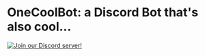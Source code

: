 # OneCoolBot: a Discord Bot that's also cool...
[![Join our Discord server!](https://invidget.switchblade.xyz/EDRjZdkGBG)](https://discord.gg/EDRjZdkGBG)

